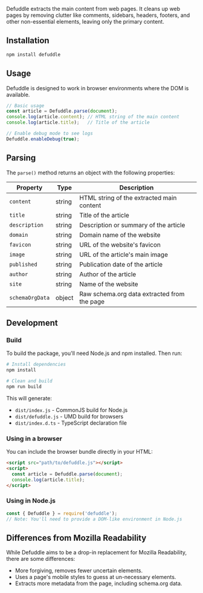 Defuddle extracts the main content from web pages. It cleans up web pages by removing clutter like comments, sidebars, headers, footers, and other non-essential elements, leaving only the primary content.

## Installation

```bash
npm install defuddle
```

## Usage

Defuddle is designed to work in browser environments where the DOM is available.

```javascript
// Basic usage
const article = Defuddle.parse(document);
console.log(article.content); // HTML string of the main content
console.log(article.title);   // Title of the article

// Enable debug mode to see logs
Defuddle.enableDebug(true);
```

## Parsing

The `parse()` method returns an object with the following properties:

| Property | Type | Description |
|----------|------|-------------|
| `content` | string | HTML string of the extracted main content |
| `title` | string | Title of the article |
| `description` | string | Description or summary of the article |
| `domain` | string | Domain name of the website |
| `favicon` | string | URL of the website's favicon |
| `image` | string | URL of the article's main image |
| `published` | string | Publication date of the article |
| `author` | string | Author of the article |
| `site` | string | Name of the website |
| `schemaOrgData` | object | Raw schema.org data extracted from the page |

## Development

### Build

To build the package, you'll need Node.js and npm installed. Then run:

```bash
# Install dependencies
npm install

# Clean and build
npm run build
```

This will generate:
- `dist/index.js` - CommonJS build for Node.js
- `dist/defuddle.js` - UMD build for browsers
- `dist/index.d.ts` - TypeScript declaration file

### Using in a browser

You can include the browser bundle directly in your HTML:

```html
<script src="path/to/defuddle.js"></script>
<script>
  const article = Defuddle.parse(document);
  console.log(article.title);
</script>
```

### Using in Node.js

```javascript
const { Defuddle } = require('defuddle');
// Note: You'll need to provide a DOM-like environment in Node.js
```

## Differences from Mozilla Readability

While Defuddle aims to be a drop-in replacement for Mozilla Readability, there are some differences:

- More forgiving, removes fewer uncertain elements.
- Uses a page's mobile styles to guess at un-necessary elements.
- Extracts more metadata from the page, including schema.org data.